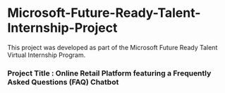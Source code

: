 # Microsoft-Future-Ready-Talent-Internship-Project
This project was developed as part of the Microsoft Future Ready Talent Virtual Internship Program.

### Project Title :  Online Retail Platform featuring a Frequently Asked Questions (FAQ) Chatbot

